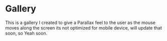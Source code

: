 # Gallery
This is a gallery I created to give a Parallax feel to the user as the mouse moves along the screen its not optimized for mobile device, will update that soon, so Yeah soon.
